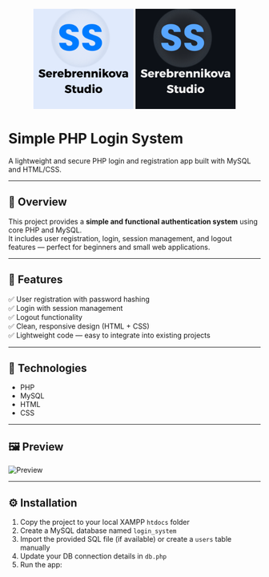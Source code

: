 <p align="center">
  <img src="SerebrennikovaStudio_logo.png#gh-light-mode-only" alt="Serebrennikova Studio Logo" width="200">
  <img src="SerebrennikovaStudio_logo_dark.png#gh-dark-mode-only" alt="Serebrennikova Studio Logo Dark" width="200">
</p>

# Simple PHP Login System

A lightweight and secure PHP login and registration app built with MySQL and HTML/CSS.

---

## 🚀 Overview
This project provides a **simple and functional authentication system** using core PHP and MySQL.  
It includes user registration, login, session management, and logout features — perfect for beginners and small web applications.

---

## 🔑 Features
✅ User registration with password hashing  
✅ Login with session management  
✅ Logout functionality  
✅ Clean, responsive design (HTML + CSS)  
✅ Lightweight code — easy to integrate into existing projects  

---

## 🧠 Technologies
- PHP  
- MySQL  
- HTML  
- CSS  

---

## 🖼️ Preview
![Preview](preview.png)

---

## ⚙️ Installation
1. Copy the project to your local XAMPP `htdocs` folder  
2. Create a MySQL database named `login_system`  
3. Import the provided SQL file (if available) or create a `users` table manually  
4. Update your DB connection details in `db.php`  
5. Run the app:  


